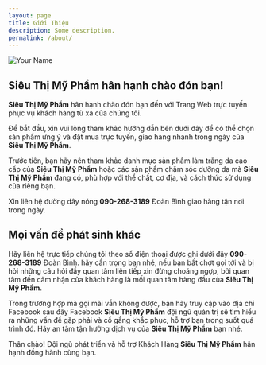 ```yaml
---
layout: page
title: Giới Thiệu
description: Some description.
permalink: /about/
---
```


<img itemprop="image" class="img-rounded" src="https://scontent.fsgn2-4.fna.fbcdn.net/v/t1.0-9/65467515_1328036360683799_1733034460875587584_n.jpg?_nc_cat=101&_nc_eui2=AeGcKvGzsJMBB0GXuYbipGV-z4fdsXYITsqi8l4AACAfhG4pLX3uC-mswl9astG9PRfH5Y4fcA3SO3WZIbBbFOwNyWZDIN6npDQiRyuxCKkmsQ&_nc_oc=AQmEkQ0aEq_UDe0QMWqpHVA8sNunIf8CxxdzGmV48KlUNr9xAhX4Tk9TDTnLafPlUCA&_nc_ht=scontent.fsgn2-4.fna&oh=bac0d5d1585e612142103aad19a69535&oe=5DAC34DC" alt="Your Name">



## Siêu Thị Mỹ Phẩm hân hạnh chào đón bạn!

**Siêu Thị Mỹ Phẩm** hân hạnh chào đón bạn đến với Trang Web trực tuyến phục vụ khách hàng từ xa của chúng tôi.

Để bắt đầu, xin vui lòng tham khảo hướng dẫn bên dưới đây để có thể chọn sản phẩm ưng ý và đặt mua trực tuyến, giao hàng nhanh trong ngày của **Siêu Thị Mỹ Phẩm**.

Trước tiên, bạn hãy nên tham khảo danh mục sản phẩm làm trắng da cao cấp của **Siêu Thị Mỹ Phẩm** hoặc các sản phẩm chăm sóc dưỡng da mà **Siêu Thị Mỹ Phẩm** đang có, phù hợp với thể chất, cơ địa, và cách thức sử dụng của riêng bạn.

Xin liên hệ đường dây nóng **090-268-3189** Đoàn Bình giao hàng tận nơi trong ngày.

## Mọi vấn đề phát sinh khác

Hãy liên hệ trực tiếp chúng tôi theo số điện thoại được ghi dưới đây **090-268-3189** Đoàn Bình. hãy cẩn trọng bạn nhé, nếu bạn bất chợt gọi tới và bị hỏi những câu hỏi đầy quan tâm liên tiếp xin đừng choáng ngợp, bởi quan tâm đến cảm nhận của khách hàng là mối quan tâm hàng đầu của **Siêu Thị Mỹ Phẩm**.

Trong trường hợp mà gọi mãi vẫn không được, bạn hãy truy cập vào địa chỉ Facebook sau đây Facebook **Siêu Thị Mỹ Phẩm** đội ngũ quản trị sẽ tìm hiểu ra những vấn đề gặp phải và cố gắng khắc phục, hỗ trợ bạn trong suốt quá trình đó. Hãy an tâm tận hưởng dịch vụ của **Siêu Thị Mỹ Phẩm** bạn nhé.

Thân chào! Đội ngũ phát triển và hỗ trợ Khách Hàng **Siêu Thị Mỹ Phẩm** hân hạnh đồng hành cùng bạn.

